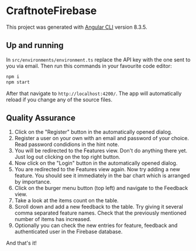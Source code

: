 # CraftnoteFirebase

This project was generated with [Angular CLI](https://github.com/angular/angular-cli) version 8.3.5.

## Up and running

In `src/environments/environment.ts` replace the API key with the one sent to you via email. Then run this commands in your favourite code editor:

```bash
npm i
npm start
```

After that navigate to `http://localhost:4200/`. The app will automatically reload if you change any of the source files.

## Quality Assurance

1) Click on the "Register" button in the automatically opened dialog.
2) Register a user on your own with an email and password of your choice. Read password condidions in the hint note.
3) You will be redirected to the Features view. Don't do anything there yet. Just log out clicking on the top right button.
4) Now click on the "Login" button in the automatically opened dialog.
5) You are redirected to the Features view again. Now try adding a new feature. You should see it immediately in the bar chart which is arranged by importance.
6) Click on the burger menu button (top left) and navigate to the Feedback view.
7) Take a look at the items count on the table.
8) Scroll down and add a new feedback to the table. Try giving it several comma separated feature names. Check that the previously mentioned number of items has increased.
9) Optionally you can check the new entries for feature, feedback and authenticated user in the Firebase database.

And that's it!
